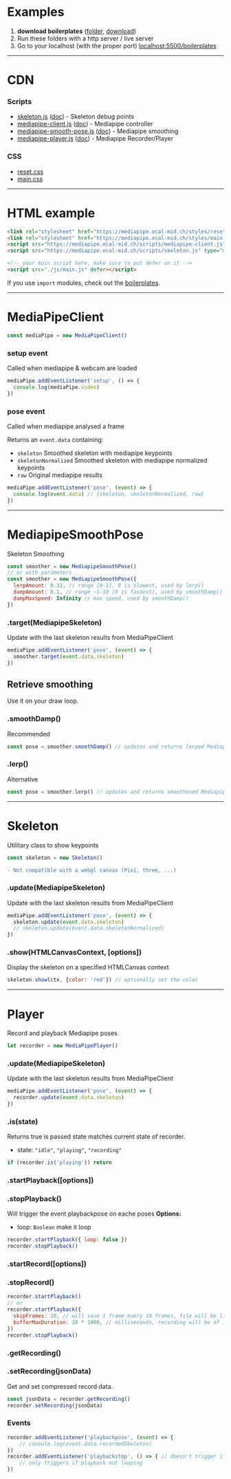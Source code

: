 # Examples
1. **download boilerplates** ([folder](https://github.com/ecal-mid/musee-de-la-main-2022/tree/main/boilerplates), [download](https://minhaskamal.github.io/DownGit/#/home?url=https://github.com/ecal-mid/musee-de-la-main-2022/tree/2c5bcdfb99faf957e8d316c13a47b6206d1d048a/boilerplates))
3. Run these folders with a http server / live server
4. Go to your localhost (with the proper port) [localhost:5500/boilerplates](http://localhost:5500/boilerplates/)

---
# CDN
### Scripts
- [skeleton.js](https://mediapipe.ecal-mid.ch/scripts/skeleton.js) ([doc](#Skeleton)) - Skeleton debug points
- [mediapipe-client.js](https://mediapipe.ecal-mid.ch/scripts/mediapipe-client.js) ([doc](#MediaPipeClient)) - Mediapipe controller
- [mediapipe-smooth-pose.js](https://mediapipe.ecal-mid.ch/scripts/mediapipe-smooth-pose.js) ([doc](#MediapipeSmoothPose)) - Mediapipe smoothing
- [mediapipe-player.js](https://mediapipe.ecal-mid.ch/scripts/mediapipe-smooth-pose.js) ([doc](#MediapipePlayer)) - Mediapipe Recorder/Player

### CSS
- [reset.css](https://mediapipe.ecal-mid.ch/styles/reset.css)
- [main.css](https://mediapipe.ecal-mid.ch/styles/main.css)

---
# HTML example
```html
<link rel="stylesheet" href="https://mediapipe.ecal-mid.ch/styles/reset.css">
<link rel="stylesheet" href="https://mediapipe.ecal-mid.ch/styles/main.css">
<script src="https://mediapipe.ecal-mid.ch/scripts/mediapipe-client.js" type="module"></script>
<script src="https://mediapipe.ecal-mid.ch/scripts/skeleton.js" type="module"></script>

<!-- your main script here, make sure to put defer on it -->
<script src="./js/main.js" defer></script>
```
If you use `import` modules, check out the [boilerplates](#Examples).

---
# MediaPipeClient
```javascript
const mediaPipe = new MediaPipeClient()
```
### setup event
Called when mediapipe & webcam are loaded
```javascript
mediaPipe.addEventListener('setup', () => {
  console.log(mediaPipe.video)
})
```
### pose event
Called when mediapipe analysed a frame

Returns an `event.data` containing:
- `skeleton` Smoothed skeleton with mediapipe keypoints
- `skeletonNormalized` Smoothed skeleton with mediapipe normalized keypoints
- `raw` Original mediapipe results

```javascript
mediaPipe.addEventListener('pose', (event) => {
  console.log(event.data) // {skeleton, skeletonNormalized, raw}
})
```

---
# MediapipeSmoothPose
Skeleton Smoothing
```javascript
const smoother = new MediapipeSmoothPose()
// or with parameters
const smoother = new MediapipeSmoothPose({
  lerpAmount: 0.33, // range [0-1], 0 is slowest, used by lerp()
  dampAmount: 0.1, // range ~1-10 [0 is fastest], used by smoothDamp()
  dampMaxSpeed: Infinity // max speed, used by smoothDamp()
})
```
### .target(MediapipeSkeleton)
Update with the last skeleton results from MediaPipeClient
```javascript
mediaPipe.addEventListener('pose', (event) => {
  smoother.target(event.data.skeleton)
})
```
## Retrieve smoothing
Use it on your draw loop.
### .smoothDamp()
Recommended
```javascript
const pose = smoother.smoothDamp() // updates and returns lerped MediapipeSkeleton or undefined (if nobody is here)
```
### .lerp()
Alternative
```javascript
const pose = smoother.lerp() // updates and returns smoothened MediapipeSkeleton or undefined (if nobody is here)
```
---

# Skeleton
Utilitary class to show keypoints
```javascript
const skeleton = new Skeleton()
```
```diff
- Not compatible with a webgl canvas (Pixi, three, ...)
```
### .update(MediapipeSkeleton)
Update with the last skeleton results from MediaPipeClient
```javascript
mediaPipe.addEventListener('pose', (event) => {
  skeleton.update(event.data.skeleton)
  // skeleton.update(event.data.skeletonNormalized)
})
```
### .show(HTMLCanvasContext, \[options\])
Display the skeleton on a specified HTMLCanvas context
```javascript
skeleton.show(ctx, {color: 'red'}) // optionally set the color
```
---

# Player
Record and playback Mediapipe poses
```javascript
let recorder = new MediaPipePlayer()
```
### .update(MediapipeSkeleton)
Update with the last skeleton results from MediaPipeClient
```javascript
mediaPipe.addEventListener('pose', (event) => {
  recorder.update(event.data.skeleton)
})
```
### .is(state)
Returns true is passed state matches current state of recorder.
- state: `"idle"`, `"playing"`, `"recording"`
```javascript
if (recorder.is('playing')) return
```
### .startPlayback(\[options\])
### .stopPlayback()
Will trigger the event playbackpose on eache poses
**Options:**
- loop: `Boolean` make it loop
```javascript
recorder.startPlayback({ loop: false })
recorder.stopPlayback()
```
### .startRecord(\[options\])
### .stopRecord()
```javascript
recorder.startPlayback()
// or
recorder.startPlayback({
  skipFrames: 10, // will save 1 frame every 10 frames, file will be lighter
  bufferMaxDuration: 10 * 1000, // milliseconds, recording will be of 10s max, then rewrites on its frames
})
recorder.stopPlayback()
```
### .getRecording()
### .setRecording(jsonData)
Get and set compressed record data.
```javascript
const jsonData = recorder.getRecording()
recorder.setRecording(jsonData)
```
### Events
```javascript
recorder.addEventListener('playbackpose', (event) => {
    // console.log(event.data.recordedSkeleton)
})
recorder.addEventListener('playbackstop', () => { // doesn't trigger if playback is looping
    // only triggers if playback not looping
})
```
